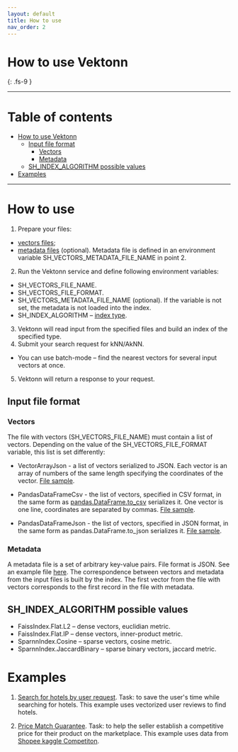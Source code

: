 ```yaml
---
layout: default
title: How to use
nav_order: 2
---
```


# How to use Vektonn
{: .fs-9 }

---

# Table of contents
* [How to use Vektonn](#how)
  * [Input file format](#format)
    * [Vectors](#vectors)
    * [Metadata](#metadata)
  * [SH_INDEX_ALGORITHM possible values](#ALGORITHM)
* [Examples](#examples)

---

# How to use <a name="how"></a>
1. Prepare your files:
 * [vectors files](#vectors); 
 * [metadata files](#metadata) (optional). Metadata file is defined in an environment variable SH_VECTORS_METADATA_FILE_NAME in point 2. 
2. Run the Vektonn service and define following environment variables:
 * SH_VECTORS_FILE_NAME.
 * SH_VECTORS_FILE_FORMAT.
 * SH_VECTORS_METADATA_FILE_NAME (optional). If the variable is not set, the metadata is not loaded into the index. 
 * SH_INDEX_ALGORITHM – [index type](#ALGORITHM). 
3. Vektonn will read input from the specified files and build an index of the specified type. 
4. Submit your search request for kNN/AkNN.
 * You can use batch-mode – find the nearest vectors for several input vectors at once.
5. Vektonn will return a response to your request.

## Input file format <a name="format"></a>
### Vectors <a name="vectors"></a>
The file with vectors (SH_VECTORS_FILE_NAME) must contain a list of vectors. Depending on the value of the SH_VECTORS_FILE_FORMAT variable, this list is set differently:

* VectorArrayJson - a list of vectors serialized to JSON. Each vector is an array of numbers of the same length specifying the coordinates of the vector. [File sample](https://github.com/vektonn/vektonn/blob/master/.data-samples/vectors.json).

* PandasDataFrameCsv - the list of vectors, specified in CSV format, in the same form as [pandas.DataFrame.to_csv](https://pandas.pydata.org/docs/reference/api/pandas.DataFrame.to_csv.html) serializes it. One vector is one line, coordinates are separated by commas. [File sample](https://github.com/vektonn/vektonn/blob/master/.data-samples/vectors-df.csv).

* PandasDataFrameJson - the list of vectors, specified in JSON format, in the same form as pandas.DataFrame.to_json serializes it. [File sample](https://github.com/vektonn/vektonn/blob/master/.data-samples/vectors-df.json). 

### Metadata <a name="metadata"></a>

A metadata file is a set of arbitrary key-value pairs. File format is JSON. See an example file [here](https://github.com/vektonn/vektonn/blob/master/.data-samples/vectors-metadata.json). The correspondence between vectors and metadata from the input files is built by the index. The first vector from the file with vectors corresponds to the first record in the file with metadata. 

## SH_INDEX_ALGORITHM possible values <a name="ALGORITHM"></a>

* FaissIndex.Flat.L2 – dense vectors, euclidian metric.
* FaissIndex.Flat.IP – dense vectors, inner-product metric.
* SparnnIndex.Cosine – sparse vectors, cosine metric.
* SparnnIndex.JaccardBinary – sparse binary vectors, jaccard metric.

# Examples <a name="examples"></a>
1. [Search for hotels by user request](https://github.com/vektonn/vektonn/blob/master/samples/hotels_example.ipynb).
Task: to save the user's time while searching for hotels. 
This example uses vectorized user reviews to find hotels.

2. [Price Match Guarantee](https://github.com/vektonn/vektonn/blob/master/samples/cv_example.ipynb).
Task: to help the seller establish a competitive price for their product on the marketplace.
This example uses data from [Shopee kaggle Competiton](https://www.kaggle.com/c/shopee-product-matching/overview/description).
